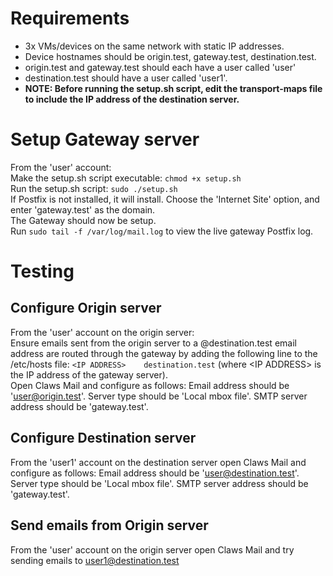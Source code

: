 # Requirements
- 3x VMs/devices on the same network with static IP addresses.
- Device hostnames should be origin.test, gateway.test, destination.test.
- origin.test and gateway.test should each have a user called 'user'
- destination.test should have a user called 'user1'.
- __NOTE: Before running the setup.sh script, edit the transport-maps file to include the IP address of the destination server.__

# Setup Gateway server
From the 'user' account:  
Make the setup.sh script executable: `chmod +x setup.sh`  
Run the setup.sh script: `sudo ./setup.sh`  
If Postfix is not installed, it will install. Choose the 'Internet Site' option, and enter 'gateway.test' as the domain.  
The Gateway should now be setup.  
Run `sudo tail -f /var/log/mail.log` to view the live gateway Postfix log.

# Testing
## Configure Origin server
From the 'user' account on the origin server:  
Ensure emails sent from the origin server to a @destination.test email address are routed through the gateway by adding the following line to the /etc/hosts file: `<IP ADDRESS>    destination.test` (where \<IP ADDRESS> is the IP address of the gateway server).  
Open Claws Mail and configure as follows: Email address should be 'user@origin.test'. Server type should be 'Local mbox file'. SMTP server address should be 'gateway.test'.

## Configure Destination server
From the 'user1' account on the destination server open Claws Mail and configure as follows:  Email address should be 'user@destination.test'. Server type should be 'Local mbox file'. SMTP server address should be 'gateway.test'.

## Send emails from Origin server
From the 'user' account on the origin server open Claws Mail and try sending emails to user1@destination.test
